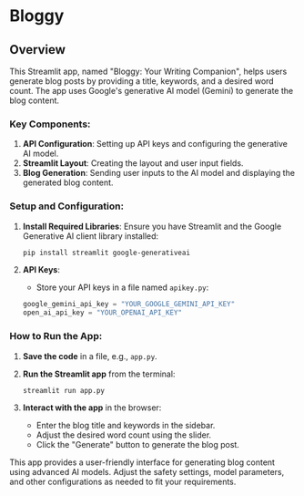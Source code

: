 # Bloggy 
## Overview

This Streamlit app, named "Bloggy: Your Writing Companion", helps users generate blog posts by providing a title, keywords, and a desired word count. The app uses Google's generative AI model (Gemini) to generate the blog content.

### Key Components:

1. **API Configuration**: Setting up API keys and configuring the generative AI model.
2. **Streamlit Layout**: Creating the layout and user input fields.
3. **Blog Generation**: Sending user inputs to the AI model and displaying the generated blog content.

### Setup and Configuration:

1. **Install Required Libraries**:
   Ensure you have Streamlit and the Google Generative AI client library installed:

    ```bash
    pip install streamlit google-generativeai
    ```

2. **API Keys**:
   - Store your API keys in a file named `apikey.py`:
    ```python
    google_gemini_api_key = "YOUR_GOOGLE_GEMINI_API_KEY"
    open_ai_api_key = "YOUR_OPENAI_API_KEY"
    ```


### How to Run the App:

1. **Save the code** in a file, e.g., `app.py`.
2. **Run the Streamlit app** from the terminal:

    ```bash
    streamlit run app.py
    ```

3. **Interact with the app** in the browser:
   - Enter the blog title and keywords in the sidebar.
   - Adjust the desired word count using the slider.
   - Click the "Generate" button to generate the blog post.

This app provides a user-friendly interface for generating blog content using advanced AI models. Adjust the safety settings, model parameters, and other configurations as needed to fit your requirements.

